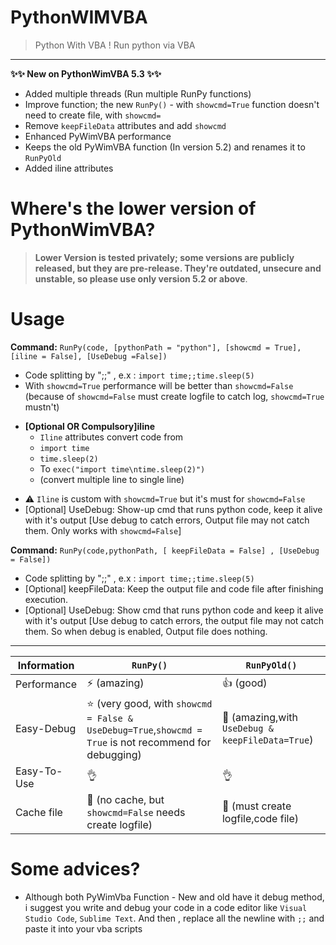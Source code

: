 # PythonWIMVBA
> Python With VBA ! Run python via VBA
---
**✨✨ New on PythonWimVBA 5.3 ✨✨**
+ Added multiple threads (Run multiple RunPy functions)
+ Improve function; the new `RunPy()` - with `showcmd=True` function doesn't need to create file, with `showcmd=`
+ Remove `keepFileData` attributes and add `showcmd`
+ Enhanced PyWimVBA performance
+ Keeps the old PyWimVBA function (In version 5.2) and renames it to `RunPyOld`
+ Added iline attributes
# Where's the lower version of PythonWimVBA?
> **Lower Version is tested privately; some versions are publicly released, but they are pre-release. They're outdated, unsecure and unstable, so please use only version 5.2 or above**.

# Usage
**Command:** `RunPy(code, [pythonPath = "python"], [showcmd = True], [iline = False], [UseDebug =False])`
+ Code splitting by ";;" , e.x : `import time;;time.sleep(5)`
+ With `showcmd=True` performance will be better than `showcmd=False` (because of `showcmd=False` must create logfile to catch log, `showcmd=True` mustn't)
- **[Optional OR Compulsory]iline**
  - `Iline` attributes convert code from
  - `import time`
  - `time.sleep(2)`
  - To `exec("import time\ntime.sleep(2)")`
  - (convert multiple line to single line)
+ :warning: `Iline` is custom with `showcmd=True` but it's must for `showcmd=False`
+ [Optional] UseDebug: Show-up cmd that runs python code, keep it alive with it's output [Use debug to catch errors, Output file may not catch them. Only works with `showcmd=False`]

**Command:** ``RunPy(code,pythonPath, [ keepFileData = False] , [UseDebug  = False])``
+ Code splitting by ";;" , e.x : `import time;;time.sleep(5)`
+ [Optional] keepFileData: Keep the output file and code file after finishing execution. 
+ [Optional] UseDebug: Show cmd that runs python code and keep it alive with it's output [Use debug to catch errors, the output file may not catch them. So when debug is enabled, Output file does nothing.


---

| Information | `RunPy()` | `RunPyOld()` |
| ----------- | -----------                 | ----------- |
| Performance | :zap: (amazing) | :+1: (good) |
| Easy-Debug | :star: (very good, with `showcmd = False & UseDebug=True`,`showcmd = True` is not recommend for debugging)   |  :star2: (amazing,with `UseDebug & keepFileData=True`)|
| Easy-To-Use | :ok_hand: |:ok_hand: |
| Cache file | :raised_hands: (no cache, but `showcmd=False` needs create logfile) | :turtle: (must create logfile,code file) | 


# Some advices?
+ Although both PyWimVba Function - New and old have it debug method, i suggest you write and debug your code in a code editor like `Visual Studio Code`, `Sublime Text`. And then , replace all the newline with `;;` and paste it into your vba scripts
